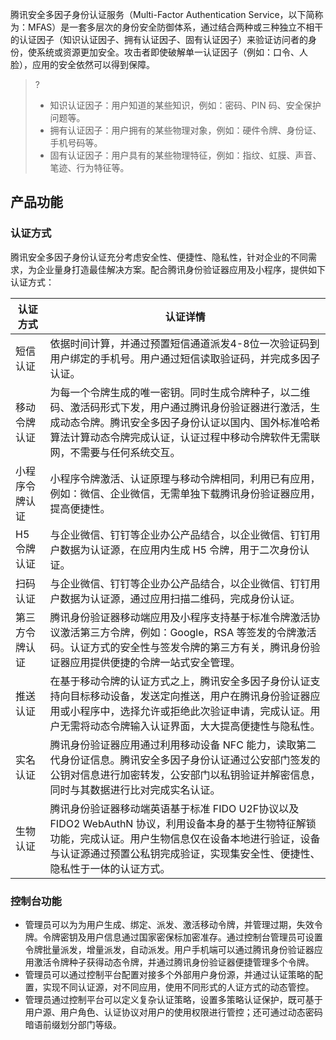 腾讯安全多因子身份认证服务（Multi-Factor Authentication Service，以下简称为：MFAS）是一套多层次的身份安全防御体系，通过结合两种或三种独立不相干的认证因子（知识认证因子、拥有认证因子、固有认证因子）来验证访问者的身份，使系统或资源更加安全。攻击者即使破解单一认证因子（例如：口令、人脸），应用的安全依然可以得到保障。
>?
>- 知识认证因子：用户知道的某些知识，例如：密码、PIN 码、安全保护问题等。
>- 拥有认证因子：用户拥有的某些物理对象，例如：硬件令牌、身份证、手机号码等。
>- 固有认证因子：用户具有的某些物理特征，例如：指纹、虹膜、声音、笔迹、行为特征等。


## 产品功能
### 认证方式
腾讯安全多因子身份认证充分考虑安全性、便捷性、隐私性，针对企业的不同需求，为企业量身打造最佳解决方案。配合腾讯身份验证器应用及小程序，提供如下认证方式：

| 认证方式       | 认证详情                                                     |
| -------------- | ------------------------------------------------------------ |
| 短信认证       | 依据时间计算，并通过预置短信通道派发4-8位一次验证码到用户绑定的手机号。用户通过短信读取验证码，并完成多因子认证。 |
| 移动令牌认证   | 为每一个令牌生成的唯一密钥。同时生成令牌种子，以二维码、激活码形式下发，用户通过腾讯身份验证器进行激活，生成动态令牌。腾讯安全多因子身份认证以国内、国外标准哈希算法计算动态令牌完成认证，认证过程中移动令牌软件无需联网，不需要与任何系统交互。 |
| 小程序令牌认证 | 小程序令牌激活、认证原理与移动令牌相同，利用已有应用，例如：微信、企业微信，无需单独下载腾讯身份验证器应用，提高便捷性。 |
| H5 令牌认证    | 与企业微信、钉钉等企业办公产品结合，以企业微信、钉钉用户数据为认证源，在应用内生成 H5 令牌，用于二次身份认证。 |
| 扫码认证       | 与企业微信、钉钉等企业办公产品结合，以企业微信、钉钉用户数据为认证源，通过应用扫描二维码，完成身份认证。 |
| 第三方令牌认证 | 腾讯身份验证器移动端应用及小程序支持基于标准令牌激活协议激活第三方令牌，例如：Google，RSA 等签发的令牌激活码。认证方式的安全性与签发令牌的第三方有关，腾讯身份验证器应用提供便捷的令牌一站式安全管理。 |
| 推送认证       | 在基于移动令牌的认证方式之上，腾讯安全多因子身份认证支持向目标移动设备，发送定向推送，用户在腾讯身份验证器应用或小程序中，选择允许或拒绝此次验证申请，完成认证。用户无需将动态令牌输入认证界面，大大提高便捷性与隐私性。 |
| 实名认证       | 腾讯身份验证器应用通过利用移动设备 NFC 能力，读取第二代身份证信息。腾讯安全多因子身份认证通过公安部门签发的公钥对信息进行加密转发，公安部门以私钥验证并解密信息，同时与其数据进行比对完成实名认证。 |
| 生物认证       | 腾讯身份验证器移动端英语基于标准 FIDO U2F协议以及FIDO2 WebAuthN 协议，利用设备本身的基于生物特征解锁功能，完成认证。用户生物信息仅在设备本地进行验证，设备与认证源通过预置公私钥完成验证，实现集安全性、便捷性、隐私性于一体的认证方式。 |

### 控制台功能
- 管理员可以为为用户生成、绑定、派发、激活移动令牌，并管理过期，失效令牌。令牌密钥及用户信息通过国家密保标加密准存。通过控制台管理员可设置令牌批量派发，增量派发，自动派发。用户手机端可以通过腾讯身份验证器应用激活令牌种子获得动态令牌，并通过腾讯身份验证器便捷管理多个令牌。
- 管理员可以通过控制平台配置对接多个外部用户身份源，并通过认证策略的配置，实现不同认证源，对不同应用，使用不同形式的人证方式的动态管控。
- 管理员通过控制平台可以定义复杂认证策略，设置多策略认证保护，既可基于用户源、用户角色、认证协议对用户的使用权限进行管控；还可通过动态密码暗语前缀划分部门等级。
